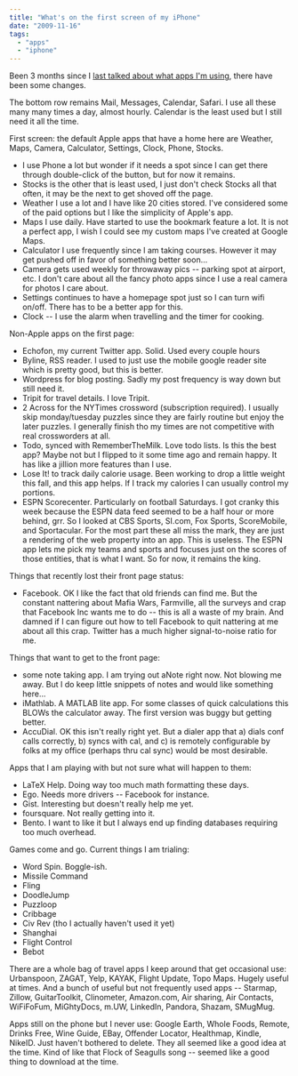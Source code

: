 ```yaml
---
title: "What's on the first screen of my iPhone"
date: "2009-11-16"
tags: 
  - "apps"
  - "iphone"
---
```


Been 3 months since I [last talked about what apps I'm using](http://theludwigs.com/2009/08/my-iphone-app-config-august-2009/), there have been some changes.

The bottom row remains Mail, Messages, Calendar, Safari. I use all these many many times a day, almost hourly. Calendar is the least used but I still need it all the time.

First screen: the default Apple apps that have a home here are Weather, Maps, Camera, Calculator, Settings, Clock, Phone, Stocks.

- I use Phone a lot but wonder if it needs a spot since I can get there through double-click of the button, but for now it remains.
- Stocks is the other that is least used, I just don't check Stocks all that often, it may be the next to get shoved off the page.
- Weather I use a lot and I have like 20 cities stored. I've considered some of the paid options but I like the simplicity of Apple's app.
- Maps I use daily. Have started to use the bookmark feature a lot. It is not a perfect app, I wish I could see my custom maps I've created at Google Maps.
- Calculator I use frequently since I am taking courses. However it may get pushed off in favor of something better soon...
- Camera gets used weekly for throwaway pics -- parking spot at airport, etc. I don't care about all the fancy photo apps since I use a real camera for photos I care about.
- Settings continues to have a homepage spot just so I can turn wifi on/off. There has to be a better app for this.
- Clock -- I use the alarm when travelling and the timer for cooking.

Non-Apple apps on the first page:

- Echofon, my current Twitter app. Solid. Used every couple hours
- Byline, RSS reader. I used to just use the mobile google reader site which is pretty good, but this is better.
- Wordpress for blog posting. Sadly my post frequency is way down but still need it.
- Tripit for travel details. I love Tripit.
- 2 Across for the NYTimes crossword (subscription required). I usually skip monday/tuesday puzzles since they are fairly routine but enjoy the later puzzles. I generally finish tho my times are not competitive with real crossworders at all.
- Todo, synced with RememberTheMilk. Love todo lists. Is this the best app? Maybe not but I flipped to it some time ago and remain happy. It has like a jillion more features than I use.
- Lose It! to track daily calorie usage. Been working to drop a little weight this fall, and this app helps. If I track my calories I can usually control my portions.
- ESPN Scorecenter. Particularly on football Saturdays. I got cranky this week because the ESPN data feed seemed to be a half hour or more behind, grr. So I looked at CBS Sports, SI.com, Fox Sports, ScoreMobile, and Sportacular. For the most part these all miss the mark, they are just a rendering of the web property into an app. This is useless. The ESPN app lets me pick my teams and sports and focuses just on the scores of those entities, that is what I want. So for now, it remains the king.

Things that recently lost their front page status:

- Facebook. OK I like the fact that old friends can find me. But the constant nattering about Mafia Wars, Farmville, all the surveys and crap that Facebook Inc wants me to do -- this is all a waste of my brain. And damned if I can figure out how to tell Facebook to quit nattering at me about all this crap. Twitter has a much higher signal-to-noise ratio for me.

Things that want to get to the front page:

- some note taking app. I am trying out aNote right now. Not blowing me away. But I do keep little snippets of notes and would like something here...
- iMathlab. A MATLAB lite app. For some classes of quick calculations this BLOWs the calculator away. The first version was buggy but getting better.
- AccuDial. OK this isn't really right yet. But a dialer app that a) dials conf calls correctly, b) syncs with cal, and c) is remotely configurable by folks at my office (perhaps thru cal sync) would be most desirable.

Apps that I am playing with but not sure what will happen to them:

- LaTeX Help. Doing way too much math formatting these days.
- Ego. Needs more drivers -- Facebook for instance.
- Gist. Interesting but doesn't really help me yet.
- foursquare. Not really getting into it.
- Bento. I want to like it but I always end up finding databases requiring too much overhead.

Games come and go. Current things I am trialing:

- Word Spin. Boggle-ish.
- Missile Command
- Fling
- DoodleJump
- Puzzloop
- Cribbage
- Civ Rev (tho I actually haven't used it yet)
- Shanghai
- Flight Control
- Bebot

There are a whole bag of travel apps I keep around that get occasional use: Urbanspoon, ZAGAT, Yelp, KAYAK, Flight Update, Topo Maps. Hugely useful at times. And a bunch of useful but not frequently used apps -- Starmap, Zillow, GuitarToolkit, Clinometer, Amazon.com, Air sharing, Air Contacts, WiFiFoFum, MiGhtyDocs, m.UW, LinkedIn, Pandora, Shazam, SMugMug.

Apps still on the phone but I never use: Google Earth, Whole Foods, Remote, Drinks Free, Wine Guide, EBay, Offender Locator, Healthmap, Kindle, NikeID. Just haven't bothered to delete. They all seemed like a good idea at the time. Kind of like that Flock of Seagulls song -- seemed like a good thing to download at the time.
